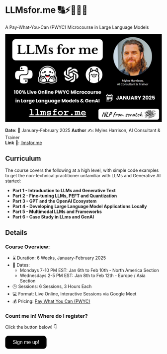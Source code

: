 # LLMsfor.me 🔠⚡🤖🧠😃

A Pay-What-You-Can (PWYC) Microcourse in Large Language Models

<img src="assets/llmsforme_coverimage.png"/>

**Date**: 📅 January-February 2025
**Author** ✍️: Myles Harrison, AI Consultant & Trainer  
**Link** 🔗: [llmsfor.me](https://llmsfor.me)

## Curriculum
The course covers the following at a high level, with simple code examples to get the non-technical practitioner unfamiliar with LLMs and Generative AI started:
- **Part 1 - Introduction to LLMs and Generative Text**
- **Part 2 - Fine-tuning LLMs, PEFT and Quantization**
- **Part 3 - GPT and the OpenAI Ecosystem**
- **Part 4 - Developing Large Language Model Applications Locally**
- **Part 5 - Multimodal LLMs and Frameworks**
- **Part 6 - Case Study in LLms and GenAI**

## Details 
### Course Overview:
- ⌛ Duration: 6 Weeks, January-February 2025  
- 📅 Dates: 
  - Mondays 7-10 PM EST: Jan 6th to Feb 10th - North America Section
  - Wednesdays 2-5 PM EST: Jan 8th to Feb 12th - Europe / Asia Section
- 🕒 Sessions: 6 Sessions, 3 Hours Each  
- 💻 Format: Live Online, Interactive Sessions via Google Meet  
- 💰 Pricing: [Pay What You Can (PWYC)](https://www.nlpfromscratch.com/pwyc)

### Count me in! Where do I register? 

Click the button below! 👇

<style type="text/css">

.cta-button {
}

.cta-button:hover {
  background-color: #333;
}

</style>



<a href="https://forms.gle/btcRSHxYjVA8XjK26"/><button style="background-color: black; color: white; border: none; padding: 12px 24px; font-size: 16px; cursor: pointer; border-radius: 10px;"/>Sign me up!</button></a>